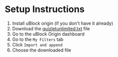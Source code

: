 # Setup Instructions

1. Install uBlock origin (if you don't have it already)
2. Download the [quizletunlimited.txt](quizletunlimited.txt) file
3. Go to the uBlock Origin dashboard
4. Go to the `My Filters` tab
5. Click `Import and append`
6. Choose the downloaded file

